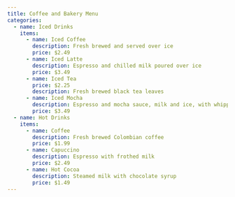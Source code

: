 ```yaml
---
title: Coffee and Bakery Menu
categories:
  - name: Iced Drinks
    items:
      - name: Iced Coffee
        description: Fresh brewed and served over ice
        price: $2.49
      - name: Iced Latte
        description: Espresso and chilled milk poured over ice
        price: $3.49
      - name: Iced Tea
        price: $2.25
        description: Fresh brewed black tea leaves
      - name: Iced Mocha
        description: Espresso and mocha sauce, milk and ice, with whipped cream
        price: $3.49
  - name: Hot Drinks
    items:
      - name: Coffee
        description: Fresh brewed Colombian coffee
        price: $1.99
      - name: Capuccino
        description: Espresso with frothed milk
        price: $2.49
      - name: Hot Cocoa
        description: Steamed milk with chocolate syrup
        price: $1.49
---
```

